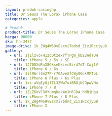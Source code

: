 ```yaml
---
layout: produk-casinghp
title: Dr Seuss The Lorax iPhone Case
categories: apple

# Produk
product-title: Dr Seuss The Lorax iPhone Case
harga: 90000
sku: hn-3477
image-drive: 1k_ZWg4W69vEscmi7bdnd_Zix1Rccjyu8
gallery:
  - url: 1j1lzvoFH1zcDtzexrfTPgm_kD22AdTUH
    title: iPhone 5 / 5s / SE
  - url: 1J708XdRuX8GkseKkivcBzrd7dT-Cwj1V
    title: iPhone 6 / 6s
  - url: 1il96rl4m27P-r70AveAfCWyOGekMFTpL
    title: iPhone 6 Plus / 6s Plus
  - url: 1xs-aVqEyUjfTL3ZWw7wiBROjbCOpwVHo
    title: iPhone 7 / 8
  - url: 1ZLZ6kVF8HYumgDek4n1H6JDA_hMBjHgu
    title: iPhone 7 Plus / 8 Plus
  - url: 1k_ZWg4W69vEscmi7bdnd_Zix1Rccjyu8
    title: iPhone X
---
```

